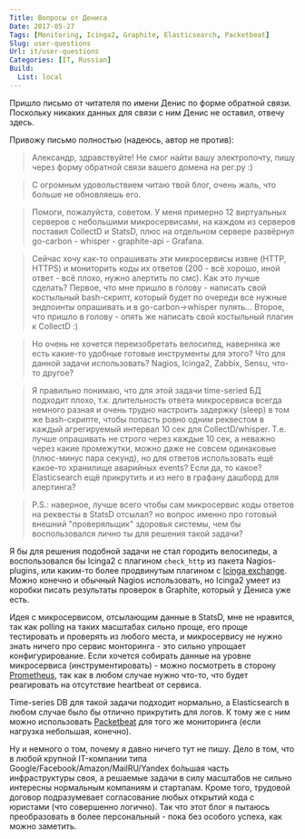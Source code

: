 ```yaml
---
Title: Вопросы от Дениса
Date: 2017-05-27
Tags: [Monitoring, Icinga2, Graphite, Elasticsearch, Packetbeat]
Slug: user-questions
Url: it/user-questions
Categories: [IT, Russian]
Build:
  List: local
---
```


Пришло письмо от читателя по имени Денис по форме обратной связи.
Поскольку никаких данных для связи с ним Денис не оставил, отвечу здесь.

Привожу письмо полностью (надеюсь, автор не против):

>Александр, здравствуйте! Не смог найти вашу электропочту, пишу через форму обратной связи вашего домена на рег.ру :)

>С огромным удовольствием читаю твой блог, очень жаль, что больше не обновляешь его.

> Помоги, пожалуйста, советом.
У меня примерно 12 виртуальных серверов с небольшими микросервисами, на каждом из серверов
поставил CollectD и StatsD, плюс на отдельном сервере развёрнул go-carbon - whisper - graphite-api - Grafana.

>Сейчас хочу как-то опрашивать эти микросервисы извне (HTTP, HTTPS) и мониторить коды их ответов (200 - всё хорошо, иной ответ - всё плохо, нужно алертить по смс). Как это лучше сделать? Первое, что мне пришло в голову - написать свой костыльный bash-скрипт, который будет по очереди все нужные эндпоинты опрашивать и в go-carbon->whisper пулять... Второе, что пришло в голову - опять же написать свой костыльный плагин к CollectD :)

>Но очень не хочется переизобретать велосипед, наверняка же есть какие-то удобные готовые инструменты для этого?
Что для данной задачи использовать? Nagios, Icinga2, Zabbix, Sensu, что-то другое?

>Я правильно понимаю, что для этой задачи time-seried БД подходит плохо, т.к. длительность ответа микросервиса всегда немного разная и очень трудно настроить задержку (sleep) в том же bash-скрипте, чтобы попасть ровно одним реквестом в каждый агрегируемый интервал 10 сек для CollectD/whisper. Т.е. лучше опрашивать не строго через каждые 10 сек, а неважно через какие промежутки, можно даже не совсем одинаковые (плюс-минус пара секунд), но для ответов использовать ещё какое-то хранилище аварийных events? Если да, то какое? Elasticsearch ещё прикрутить и из него в графану дашборд для алертинга?

>P.S.: наверное, лучше всего чтобы сам микросервис коды ответов на реквесты в StatsD отсылал? но вопрос именно про готовый внешний "проверяльщик" здоровья системы, чем бы воспользовался лично ты для решения такой задачи?

Я бы для решения подобной задачи не стал городить велосипеды, а воспользовался бы Icinga2 с плагином `check_http` из пакета Nagios-plugins, или каким-то более продвинутым плагином с [Icinga exchange](https://exchange.icinga.com). Можно конечно и обычный Nagios использовать, но Icinga2 умеет из коробки писать результаты проверок в Graphite, который у Дениса уже есть.

Идея с микросервисом, отсылающим данные в StatsD, мне не нравится, так как polling на таких масштабах сильно проще, его проще тестировать и проверять из любого места, и микросервису не нужно знать ничего про сервис монторинга - это сильно упрощает конфигурирование. Если хочется собирать данные на уровне микросервиса (инструментировать) - можно посмотреть в сторону [Prometheus](https://prometheus.io/), так как в любом случае нужно что-то, что будет реагировать на отсутствие heartbeat от сервиса.

Time-series DB для такой задачи подходит нормально, а Elasticsearch в любом случае было бы отлично прикрутить для логов. К тому же с ним можно использовать
[Packetbeat](https://www.elastic.co/products/beats/packetbeat) для того же мониторинга (если нагрузка небольшая, конечно).

Ну и немного о том, почему я давно ничего тут не пишу. Дело в том, что в любой
крупной IT-компании типа Google/Facebook/Amazon/MailRU/Yandex
бо́льшая часть инфраструктуры своя, а решаемые задачи в силу масштабов не сильно
интересны нормальным компаниям и стартапам.
Кроме того, трудовой договор подразумевает согласование любых открытий кода с юристами (что совершенно логично). Так что этот блог я пытаюсь преобразовать
в более персональный - пока без особого успеха, как можно заметить.
